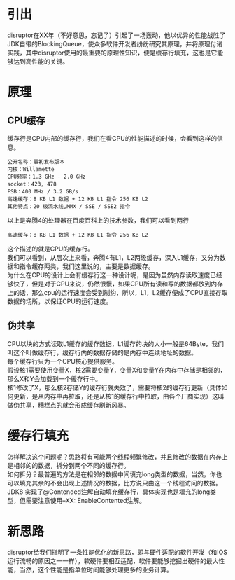 # 引出
disruptor在XX年（不好意思，忘记了）引起了一场轰动，他以优异的性能战胜了JDK自带的BlockingQueue，使众多软件开发者纷纷研究其原理，并将原理付诸实践，其中disruptor使用的最重要的原理性知识，便是缓存行填充，这也是它能够达到高性能的关键。
# 原理
## CPU缓存
缓存行是CPU内部的缓存行，我们在看CPU的性能描述的时候，会看到这样的信息。
```$xslt
公开名称：最初发布版本
内核：Willamette
CPU频率：1.3 GHz - 2.0 GHz
socket：423, 478
FSB：400 MHz / 3.2 GB/s
高速缓存：8 KB L1 数据 + 12 KB L1 指令 256 KB L2
其他特点：20 级流水线,MMX / SSE / SSE2 指令
```
以上是奔腾4的处理器在百度百科上的技术参数，我们可以看到两行
```$xslt
高速缓存：8 KB L1 数据 + 12 KB L1 指令 256 KB L2
```
这个描述的就是CPU的缓存行。  
我们可以看到，从层次上来看，奔腾4有L1，L2两级缓存，深入L1缓存，又分为数据和指令缓存两类，我们这里说的，主要是数据缓存。  
为什么在CPU的设计上会有缓存行这一种设计呢，是因为虽然内存读取速度已经够快了，但是对于CPU来说，仍然很慢，如果CPU所有读和写的数据都放到内存上的话，那么cpu的运行速度会受到制约，所以，L1，L2缓存便成了CPU直接存取数据的场所，以保证CPU的运行速度。  
## 伪共享
CPU以块的方式读取L1缓存的缓存数据，L1缓存的块的大小一般是64Byte，我们叫这个叫做缓存行，缓存行内的数据存储的是内存中连续地址的数据。  
每个缓存行只为一个CPU核心提供服务。  
假设核1需要使用变量X，核2需要变量Y，变量X和变量Y在内存中存储是相邻的，那么X和Y会加载到一个缓存行中。  
核1修改了X，那么核2存储Y的缓存行就失效了，需要将核2的缓存行更新（具体如何更新，是从内存中再拉取，还是从核1的缓存行中拉取，由各个厂商实现）这叫做伪共享，糟糕点的就会形成缓存刷新风暴。
# 缓存行填充
怎样解决这个问题呢？思路将有可能两个线程频繁修改，并且修改的数据在内存上是相邻的的数据，拆分到两个不同的缓存行。  
如何拆分？最普遍的方法是在相邻的数据中间填充long类型的数据，当然，你也可以填充其余的不会出现上述情况的数据，比方说只由这一个线程访问的数据。  
JDK8 实现了@Contended注解自动填充缓存行，具体实现也是填充的long类型，但需要注意使用–XX: EnableContented注解。
# 新思路
disruptor给我们指明了一条性能优化的新思路，即与硬件适配的软件开发（和IOS运行流畅的原因之一一样），软硬件要相互适配，软件要能够挖掘出硬件的最大性能，当然，这个性能是指单位时间能够处理更多的业务计算。
